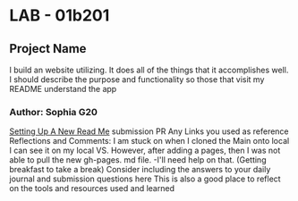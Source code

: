 # LAB - 01b201

## Project Name

I build an website utilizing. It does all of the things that it accomplishes well. I should describe the purpose and functionality so those that visit my README understand the app

### Author: Sophia G20



[Setting Up A New Read Me](sophiag20.github.io/labclass01b201/) 
submission PR
Any Links you used as reference
Reflections and Comments: 
I am stuck on when I cloned the Main onto local I can see it on my local VS. However, after adding a pages, then I was not able to pull the new gh-pages. md file.
-I'll need help on that. (Getting breakfast to take a break)
Consider including the answers to your daily journal and submission questions here
This is also a good place to reflect on the tools and resources used and learned
